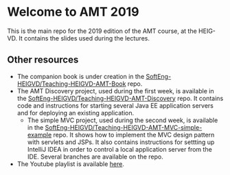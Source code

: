 # Welcome to AMT 2019

This is the main repo for the 2019 edition of the AMT course, at the HEIG-VD. It contains the slides used during the lectures.

## Other resources

* The companion book is under creation in the [SoftEng-HEIGVD/Teaching-HEIGVD-AMT-Book](https://github.com/SoftEng-HEIGVD/Teaching-HEIGVD-AMT-Book) repo.
* The AMT Discovery project, used during the first week, is available in the [SoftEng-HEIGVD/Teaching-HEIGVD-AMT-Discovery](https://github.com/SoftEng-HEIGVD/Teaching-HEIGVD-AMT-Discovery) repo. It contains code and instructions for starting several Java EE application servers and for deploying an existing application.
  * The simple MVC project, used during the second week, is available in the [SoftEng-HEIGVD/Teaching-HEIGVD-AMT-MVC-simple-example](https://github.com/SoftEng-HEIGVD/Teaching-HEIGVD-AMT-MVC-simple-example) repo. It shows how to implement the MVC design pattern with servlets and JSPs. It also contains instructions for settting up IntelliJ IDEA in order to control a local application server from the IDE. Several branches are available on the repo.
* The Youtube playlist is available [here](https://www.youtube.com/playlist?list=PLfKkysTy70QZ619qRZfFMOv0fT4o9oLGJ).

